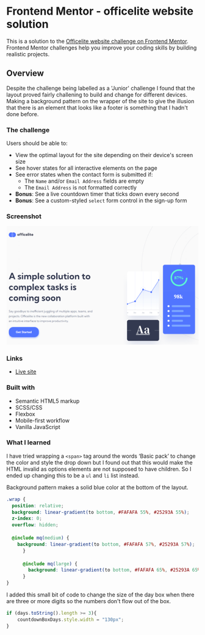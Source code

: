 # Frontend Mentor - officelite website solution

This is a solution to the [Officelite website challenge on Frontend Mentor](https://www.frontendmentor.io/challenges/officelite-coming-soon-site-M4DIPNz8g). Frontend Mentor challenges help you improve your coding skills by building realistic projects. 

## Overview
Despite the challenge being labelled as a 'Junior' challenge I found that the layout proved fairly challening to build and change for different devices. Making a background pattern on the wrapper of the site to give the illusion that there is an element that looks like a footer is something that I hadn't done before.

### The challenge

Users should be able to:

- View the optimal layout for the site depending on their device's screen size
- See hover states for all interactive elements on the page
- See error states when the contact form is submitted if:
  - The `Name` and/or `Email Address` fields are empty
  - The `Email Address` is not formatted correctly
- **Bonus**: See a live countdown timer that ticks down every second
- **Bonus**: See a custom-styled `select` form control in the sign-up form

### Screenshot

![](screenshot.PNG)

### Links

- [Live site](https://main--elaborate-dragon-0e7077.netlify.app/)

### Built with

- Semantic HTML5 markup
- SCSS/CSS
- Flexbox
- Mobile-first workflow
- Vanilla JavaScript


### What I learned
I have tried wrapping a `<span>` tag around the words ‘Basic pack’ to change the color and style the drop down but I found out that this would make the HTML invalid as options elements are not supposed to have children.
So I ended up changing this to be a `ul` and `li` list instead.

Background pattern makes a solid blue color at the bottom of the layout.

```scss
.wrap {
  position: relative;
  background: linear-gradient(to bottom, #FAFAFA 55%, #25293A 55%);
  z-index: 0;
  overflow: hidden;

  @include mq(medium) {
    background: linear-gradient(to bottom, #FAFAFA 57%, #25293A 57%);
      }

      @include mq(large) {
        background: linear-gradient(to bottom, #FAFAFA 65%, #25293A 65%);
      }
}
```
I added this small bit of code to change the size of the day box when there are three or more digits so the numbers don't flow out of the box.
```js
if (days.toString().length >= 3){
    countdownBoxDays.style.width = "130px";
}
     

```